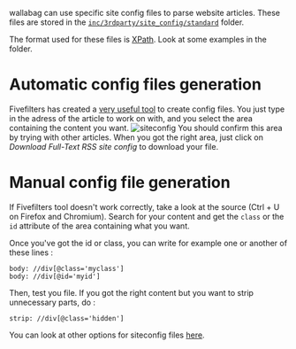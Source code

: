 wallabag can use specific site config files to parse website articles. These files are stored in the [`inc/3rdparty/site_config/standard`](https://github.com/wallabag/wallabag/tree/master/inc/3rdparty/site_config/standard) folder.

The format used for these files is [XPath](http://www.w3.org/TR/xpath20/). Look at some examples in the folder.

# Automatic config files generation

Fivefilters has created a [very useful tool](http://siteconfig.fivefilters.org/) to create config files. You just type in the adress of the article to work on with, and you select the area containing the content you want.
![siteconfig](https://lut.im/RNaO7gGe/l9vRnO1b)
You should confirm this area by trying with other articles.
When you got the right area, just click on *Download Full-Text RSS site config* to download your file.

# Manual config file generation

If Fivefilters tool doesn't work correctly, take a look at the source (Ctrl + U on Firefox and Chromium). Search for your content and get the `class` or the `id` attribute of the area containing what you want.

Once you've got the id or class, you can write for example one or another of these lines :
```
body: //div[@class='myclass']
body: //div[@id='myid']
```

Then, test you file. If you got the right content but you want to strip unnecessary parts, do :
```
strip: //div[@class='hidden']
```

You can look at other options for siteconfig files [here](http://help.fivefilters.org/customer/portal/articles/223153-site-patterns).
